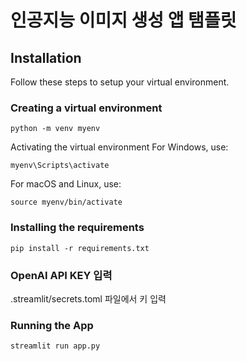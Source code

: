# 인공지능 이미지 생성 앱 탬플릿

## Installation

Follow these steps to setup your virtual environment.

### Creating a virtual environment

```shell
python -m venv myenv
```
Activating the virtual environment
For Windows, use:
```shell
myenv\Scripts\activate
```
For macOS and Linux, use:

```shell
source myenv/bin/activate
```

### Installing the requirements
```shell
pip install -r requirements.txt
```
### OpenAI API KEY 입력
.streamlit/secrets.toml 파일에서 키 입력

### Running the App
```shell
streamlit run app.py
```

